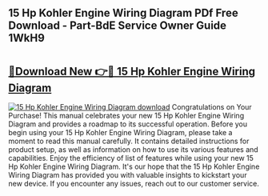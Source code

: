 ## 15 Hp Kohler Engine Wiring Diagram PDf Free Download - Part-BdE Service Owner Guide 1WkH9

# <h2><a href="http://dfklz4.blite.top/?on=15+Hp+Kohler+Engine+Wiring+Diagram">🔗Download New 👉🔴 15 Hp Kohler Engine Wiring Diagram</a></h2>

[![15 Hp Kohler Engine Wiring Diagram download](https://i.imgur.com/lujVjoI.png)](http://dfklz4.blite.top/?on=15+Hp+Kohler+Engine+Wiring+Diagram)
Congratulations on Your Purchase! This manual celebrates your new 15 Hp Kohler Engine Wiring Diagram and provides a roadmap to its successful operation. Before you begin using your 15 Hp Kohler Engine Wiring Diagram, please take a moment to read this manual carefully. It contains detailed instructions for product setup, as well as information on how to use its various features and capabilities. Enjoy the efficiency of list of features while using your new 15 Hp Kohler Engine Wiring Diagram. It's our hope that the 15 Hp Kohler Engine Wiring Diagram has provided you with valuable insights to kickstart your new device. If you encounter any issues, reach out to our customer service.
